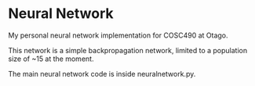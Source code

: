 # Neural Network

My personal neural network implementation for COSC490 at Otago.

This network is a simple backpropagation network, limited to a population size of ~15 at the moment.

The main neural network code is inside neuralnetwork.py.
